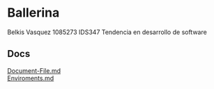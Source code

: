 # Ballerina 
Belkis Vasquez 1085273 IDS347 Tendencia en desarrollo de software

## Docs
[Document-File.md](https://github.com/BelkisVasquez0609/project-Ballerina/blob/master/Docs/Document-File.md) \
[Enviroments.md](https://github.com/BelkisVasquez0609/project-Ballerina/blob/master/Docs/Enviroments.md)
